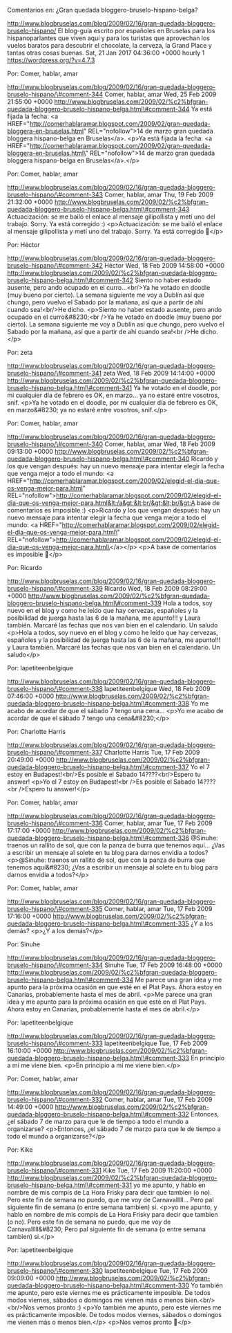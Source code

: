 Comentarios en: ¿Gran quedada bloggero-bruselo-hispano-belga?

http://www.blogbruselas.com/blog/2009/02/16/gran-quedada-bloggero-bruselo-hispano/
El blog-guía escrito por españoles en Bruselas para los hispanoparlantes
que viven aquí y para los turistas que aprovechan los vuelos baratos
para descubrir el chocolate, la cerveza, la Grand Place y tantas otras
cosas buenas. Sat, 21 Jan 2017 04:36:00 +0000 hourly 1
https://wordpress.org/?v=4.7.3

Por: Comer, hablar, amar

http://www.blogbruselas.com/blog/2009/02/16/gran-quedada-bloggero-bruselo-hispano/\#comment-344
Comer, hablar, amar Wed, 25 Feb 2009 21:55:00 +0000
http://www.blogbruselas.com/2009/02/%c2%bfgran-quedada-bloggero-bruselo-hispano-belga.html\#comment-344
Ya está fijada la fecha: &lt;a
HREF=&quot;http://comerhablaramar.blogspot.com/2009/02/gran-quedada-bloggera-en-bruselas.html&quot;
REL=&quot;nofollow&quot;&gt;14 de marzo gran quedada bloggera
hispano-belga en Bruselas&lt;/a&gt;. \<p\>Ya está fijada la fecha: \<a
HREF=\"http://comerhablaramar.blogspot.com/2009/02/gran-quedada-bloggera-en-bruselas.html\"
REL=\"nofollow\"\>14 de marzo gran quedada bloggera hispano-belga en
Bruselas\</a\>.\</p\>

Por: Comer, hablar, amar

http://www.blogbruselas.com/blog/2009/02/16/gran-quedada-bloggero-bruselo-hispano/\#comment-343
Comer, hablar, amar Thu, 19 Feb 2009 21:32:00 +0000
http://www.blogbruselas.com/2009/02/%c2%bfgran-quedada-bloggero-bruselo-hispano-belga.html\#comment-343
Actuacización: se me bailó el enlace al mensaje gilipollista y metí uno
del trabajo. Sorry. Ya está corregido :) \<p\>Actuacización: se me bailó
el enlace al mensaje gilipollista y metí uno del trabajo. Sorry. Ya está
corregido 🙂\</p\>

Por: Héctor

http://www.blogbruselas.com/blog/2009/02/16/gran-quedada-bloggero-bruselo-hispano/\#comment-342
Héctor Wed, 18 Feb 2009 14:58:00 +0000
http://www.blogbruselas.com/2009/02/%c2%bfgran-quedada-bloggero-bruselo-hispano-belga.html\#comment-342
Siento no haber estado ausente, pero ando ocupado en el
curro\...&lt;br/&gt;Ya he votado en doodle (muy bueno por cierto). La
semana siguiente me voy a Dublín así que chungo, pero vuelvo el Sabado
por la mañana, así que a partir de ahí cuando sea!&lt;br/&gt;He dicho.
\<p\>Siento no haber estado ausente, pero ando ocupado en el
curro&\#8230;\<br /\>Ya he votado en doodle (muy bueno por cierto). La
semana siguiente me voy a Dublín así que chungo, pero vuelvo el Sabado
por la mañana, así que a partir de ahí cuando sea!\<br /\>He
dicho.\</p\>

Por: zeta

http://www.blogbruselas.com/blog/2009/02/16/gran-quedada-bloggero-bruselo-hispano/\#comment-341
zeta Wed, 18 Feb 2009 14:14:00 +0000
http://www.blogbruselas.com/2009/02/%c2%bfgran-quedada-bloggero-bruselo-hispano-belga.html\#comment-341
Ya he votado en el doodle, por mi cualquier día de febrero es OK, en
marzo\... ya no estaré entre vosotros, snif. \<p\>Ya he votado en el
doodle, por mi cualquier día de febrero es OK, en marzo&\#8230; ya no
estaré entre vosotros, snif.\</p\>

Por: Comer, hablar, amar

http://www.blogbruselas.com/blog/2009/02/16/gran-quedada-bloggero-bruselo-hispano/\#comment-340
Comer, hablar, amar Wed, 18 Feb 2009 09:13:00 +0000
http://www.blogbruselas.com/2009/02/%c2%bfgran-quedada-bloggero-bruselo-hispano-belga.html\#comment-340
Ricardo y los que vengan después: hay un nuevo mensaje para intentar
elegir la fecha que venga mejor a todo el mundo: &lt;a
HREF=&quot;http://comerhablaramar.blogspot.com/2009/02/elegid-el-dia-que-os-venga-mejor-para.html&quot;
REL=&quot;nofollow&quot;&gt;http://comerhablaramar.blogspot.com/2009/02/elegid-el-dia-que-os-venga-mejor-para.html&lt;/a&gt;&lt;br/&gt;&lt;br/&gt;A
base de comentarios es imposible :) \<p\>Ricardo y los que vengan
después: hay un nuevo mensaje para intentar elegir la fecha que venga
mejor a todo el mundo: \<a
HREF=\"http://comerhablaramar.blogspot.com/2009/02/elegid-el-dia-que-os-venga-mejor-para.html\"
REL=\"nofollow\"\>http://comerhablaramar.blogspot.com/2009/02/elegid-el-dia-que-os-venga-mejor-para.html\</a\>\</p\>
\<p\>A base de comentarios es imposible 🙂\</p\>

Por: Ricardo

http://www.blogbruselas.com/blog/2009/02/16/gran-quedada-bloggero-bruselo-hispano/\#comment-339
Ricardo Wed, 18 Feb 2009 08:29:00 +0000
http://www.blogbruselas.com/2009/02/%c2%bfgran-quedada-bloggero-bruselo-hispano-belga.html\#comment-339
Hola a todos, soy nuevo en el blog y como he leído que hay cervezas,
españoles y la posibilidad de juerga hasta las 6 de la mañana, me
apunto!!! y Laura también. Marcaré las fechas que nos van bien en el
calendario. Un saludo \<p\>Hola a todos, soy nuevo en el blog y como he
leído que hay cervezas, españoles y la posibilidad de juerga hasta las 6
de la mañana, me apunto!!! y Laura también. Marcaré las fechas que nos
van bien en el calendario. Un saludo\</p\>

Por: lapetiteenbelgique

http://www.blogbruselas.com/blog/2009/02/16/gran-quedada-bloggero-bruselo-hispano/\#comment-338
lapetiteenbelgique Wed, 18 Feb 2009 07:46:00 +0000
http://www.blogbruselas.com/2009/02/%c2%bfgran-quedada-bloggero-bruselo-hispano-belga.html\#comment-338
Yo me acabo de acordar de que el sábado 7 tengo una cena\... \<p\>Yo me
acabo de acordar de que el sábado 7 tengo una cena&\#8230;\</p\>

Por: Charlotte Harris

http://www.blogbruselas.com/blog/2009/02/16/gran-quedada-bloggero-bruselo-hispano/\#comment-337
Charlotte Harris Tue, 17 Feb 2009 20:49:00 +0000
http://www.blogbruselas.com/2009/02/%c2%bfgran-quedada-bloggero-bruselo-hispano-belga.html\#comment-337
Yo el 7 estoy en Budapest!&lt;br/&gt;Es posible el Sabado
14????&lt;br/&gt;Espero tu answer! \<p\>Yo el 7 estoy en Budapest!\<br
/\>Es posible el Sabado 14????\<br /\>Espero tu answer!\</p\>

Por: Comer, hablar, amar

http://www.blogbruselas.com/blog/2009/02/16/gran-quedada-bloggero-bruselo-hispano/\#comment-336
Comer, hablar, amar Tue, 17 Feb 2009 17:17:00 +0000
http://www.blogbruselas.com/2009/02/%c2%bfgran-quedada-bloggero-bruselo-hispano-belga.html\#comment-336
\@Sinuhe: traenos un rallito de sol, que con la panza de burra que
tenemos aquí\... ¿Vas a escribir un mensaje al solete en tu blog para
darnos envidia a todos? \<p\>\@Sinuhe: traenos un rallito de sol, que
con la panza de burra que tenemos aquí&\#8230; ¿Vas a escribir un
mensaje al solete en tu blog para darnos envidia a todos?\</p\>

Por: Comer, hablar, amar

http://www.blogbruselas.com/blog/2009/02/16/gran-quedada-bloggero-bruselo-hispano/\#comment-335
Comer, hablar, amar Tue, 17 Feb 2009 17:16:00 +0000
http://www.blogbruselas.com/2009/02/%c2%bfgran-quedada-bloggero-bruselo-hispano-belga.html\#comment-335
¿Y a los demás? \<p\>¿Y a los demás?\</p\>

Por: Sinuhe

http://www.blogbruselas.com/blog/2009/02/16/gran-quedada-bloggero-bruselo-hispano/\#comment-334
Sinuhe Tue, 17 Feb 2009 16:48:00 +0000
http://www.blogbruselas.com/2009/02/%c2%bfgran-quedada-bloggero-bruselo-hispano-belga.html\#comment-334
Me parece una gran idea y me apunto para la próxima ocasión en que esté
en el Plat Pays. Ahora estoy en Canarias, probablemente hasta el mes de
abril. \<p\>Me parece una gran idea y me apunto para la próxima ocasión
en que esté en el Plat Pays. Ahora estoy en Canarias, probablemente
hasta el mes de abril.\</p\>

Por: lapetiteenbelgique

http://www.blogbruselas.com/blog/2009/02/16/gran-quedada-bloggero-bruselo-hispano/\#comment-333
lapetiteenbelgique Tue, 17 Feb 2009 16:10:00 +0000
http://www.blogbruselas.com/2009/02/%c2%bfgran-quedada-bloggero-bruselo-hispano-belga.html\#comment-333
En principio a mí me viene bien. \<p\>En principio a mí me viene
bien.\</p\>

Por: Comer, hablar, amar

http://www.blogbruselas.com/blog/2009/02/16/gran-quedada-bloggero-bruselo-hispano/\#comment-332
Comer, hablar, amar Tue, 17 Feb 2009 14:49:00 +0000
http://www.blogbruselas.com/2009/02/%c2%bfgran-quedada-bloggero-bruselo-hispano-belga.html\#comment-332
Entonces, ¿el sábado 7 de marzo para que le de tiempo a todo el mundo a
organizarse? \<p\>Entonces, ¿el sábado 7 de marzo para que le de tiempo
a todo el mundo a organizarse?\</p\>

Por: Kike

http://www.blogbruselas.com/blog/2009/02/16/gran-quedada-bloggero-bruselo-hispano/\#comment-331
Kike Tue, 17 Feb 2009 11:20:00 +0000
http://www.blogbruselas.com/2009/02/%c2%bfgran-quedada-bloggero-bruselo-hispano-belga.html\#comment-331
yo me apunto, y hablo en nombre de mis compis de La Hora Frisky para
decir que tambien (o no). Pero este fin de semana no puedo, que me voy
de Carnavalllll\... Pero pal siguiente fin de semana (o entre semana
tambien) si. \<p\>yo me apunto, y hablo en nombre de mis compis de La
Hora Frisky para decir que tambien (o no). Pero este fin de semana no
puedo, que me voy de Carnavalllll&\#8230; Pero pal siguiente fin de
semana (o entre semana tambien) si.\</p\>

Por: lapetiteenbelgique

http://www.blogbruselas.com/blog/2009/02/16/gran-quedada-bloggero-bruselo-hispano/\#comment-330
lapetiteenbelgique Tue, 17 Feb 2009 09:09:00 +0000
http://www.blogbruselas.com/2009/02/%c2%bfgran-quedada-bloggero-bruselo-hispano-belga.html\#comment-330
Yo también me apunto, pero este viernes me es prácticamente imposible.
De todos modos viernes, sábados o domingos me vienen más o menos
bien.&lt;br/&gt;&lt;br/&gt;Nos vemos pronto :) \<p\>Yo también me
apunto, pero este viernes me es prácticamente imposible. De todos modos
viernes, sábados o domingos me vienen más o menos bien.\</p\> \<p\>Nos
vemos pronto 🙂\</p\>

